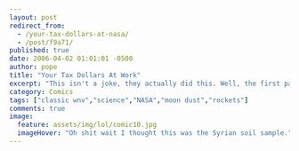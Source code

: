 ```yaml
---
layout: post
redirect_from: 
  - /your-tax-dollars-at-nasa/
  - /post/f9a71/
published: true
date: 2006-04-02 01:01:01 -0500
author: pope
title: "Your Tax Dollars At Work"
excerpt: "This isn't a joke, they actually did this. Well, the first part at least. In 2009 NASA crashed a rocket into the Moon in order to kick up dust and look for water. We felt that this was a perfectly legitimate strategy and honestly think it has much wider application."
category: Comics
tags: ["classic wnv","science","NASA","moon dust","rockets"]
comments: true 
image:
  feature: assets/img/lol/comic10.jpg
  imageHover: "Oh shit wait I thought this was the Syrian soil sample."
---
```


